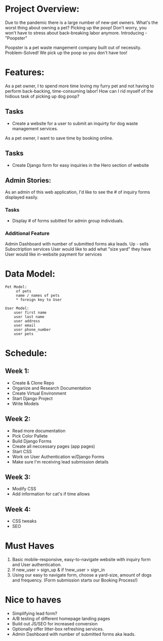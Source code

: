 # Project Overview:
Due to the pandemic there is a large number of new-pet owners. What's the worst thing about owning a pet? Picking up the poop! Don't worry, you won't have to stress about back-breaking labor anymore. Introducing - "Poopster"

Poopster is a pet waste mangement company built out of necessity. Problem-Solved! We pick up the poop so you don't have too! 

# Features: 

As a pet owner, I to spend more time loving my furry pet and not having to perform back-backing, time-consuming labor! How can I rid myself of the hidious task of picking up dog poop? 
## Tasks 
- Create a website for a user to submit an inquirty for dog waste management services. 


As a pet owner, I want to save time by booking online. 
## Tasks 
- Create Django form for easy inquiries in the Hero section of website


## Admin Stories: 
As an admin of this web application, I'd like to see the # of inquiry forms displayed easily. 

### Tasks 
- Display # of forms subitted for admin group individuals. 


### Additional Feature
Admin Dashboard with number of submitted forms aka leads. 
Up - sells
Subsctription services
User would like to add what "size yard" they have
User would like in-website payment for services

# Data Model:

    Pet Model: 
         of pets
         name / names of pets
         * foreign key to User

    User Model:
        user first name
        user last name
        user address
        user email
        user phone_number
        user pets

        

# Schedule:

## Week 1: 
- Create & Clone Repo
- Organize and Research Documentation
- Create Virtual Environment
- Start Django Project
- Write Models

## Week 2:
- Read more documentation
- Pick Color Pallete
- Build Django Forms 
- Create all neccessary pages (app pages)
- Start CSS
- Work on User Authentication w/Django Forms
- Make sure I'm receiving lead submission details

## Week 3:
- Modify CSS
- Add information for cat's if time allows

## Week 4:
- CSS tweaks
- SEO






# Must Haves 
1. Basic mobile-responsive, easy-to-navigate website with inquiry form and User authentication. 
2. If new_user > sign_up  & if !new_user > sign_in 
3. Using our easy to navigate form, choose a yard-size, amount of dogs and frequency. 
(Form submission starts our Booking Process!)


# Nice to haves
- Simplifying lead form? 
- A/B testing of different homepage landing pages
- Build out JS/SEO for increased conversion
- Optionally offer litter-box refreshing services.
- Admin Dashboard with number of submitted forms aka leads. 


